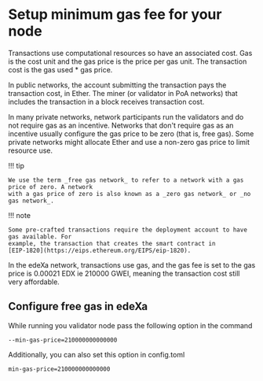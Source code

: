 # Setup minimum gas fee for your node

Transactions use computational resources so have an associated cost. Gas is the cost unit and the gas price is the price per gas unit. The transaction cost is the gas used \* gas price.

In public networks, the account submitting the transaction pays the transaction cost, in Ether. The miner (or validator in PoA networks) that includes the transaction in a block receives transaction cost.

In many private networks, network participants run the validators and do not require gas as an incentive. Networks that don't require gas as an incentive usually configure the gas price to be zero (that is, free gas). Some private networks might allocate Ether and use a non-zero gas price to limit resource use.

!!! tip

```
We use the term _free gas network_ to refer to a network with a gas price of zero. A network
with a gas price of zero is also known as a _zero gas network_ or _no gas network_.
```

!!! note

```
Some pre-crafted transactions require the deployment account to have gas available. For
example, the transaction that creates the smart contract in
[EIP-1820](https://eips.ethereum.org/EIPS/eip-1820).
```

In the edeXa network, transactions use gas, and the gas fee is set to the gas price is 0.00021 EDX ie 210000 GWEI, meaning the transaction cost still very affordable.&#x20;

## Configure free gas in edeXa

While running you validator node pass the following option in the command

```
--min-gas-price=210000000000000
```

Additionally, you can also set this option in config.toml

```
min-gas-price=210000000000000
```
